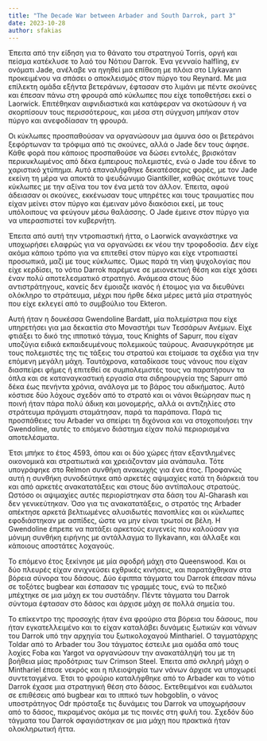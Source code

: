 ```yaml
---
title: "The Decade War between Arbader and South Darrok, part 3"
date: 2023-10-28
author: sfakias
---
```


Έπειτα από την είδηση για το θάνατο του στρατηγού Torris, οργή και πείσμα κατέκλυσε το λαό του Νότιου Darrok. Ένα γενναίο halfling, εν ονόματι Jade, ανέλαβε να ηγηθεί μια επίθεση με πλόια στο Llykavann προκειμένου να σπάσει ο αποκλεισμός στον πύργο του Reynard. Με μια επίλεκτη ομάδα εξήντα βετεράνων, έφτασαν στο λιμάνι με πέντε σκούνες και έπεσαν πάνω στη φρουρά από κύκλωπες που είχε τοποθετήσει εκεί ο Laorwick. Επιτέθηκαν αιφνιδιαστικά και κατάφεραν να σκοτώσουν ή να σκορπίσουν τους περισσότερους, και μέσα στη σύγχυση μπήκαν στον πύργο και ανεφοδίασαν τη φρουρά.

Οι κύκλωπες προσπαθούσαν να οργανώσουν μια άμυνα όσο οι βετεράνοι ξεφόρτωναν τα τρόφιμα από τις σκούνες, αλλά ο Jade δεν τους άφησε. Κάθε φορά που κάποιος προσπαθούσε να δώσει εντολές, βρισκόταν περικυκλωμένος από δέκα έμπειρους πολεμιστές, ενώ ο Jade του έδινε το χαριστικό χτύπημα. Αυτό επαναλήφθηκε δεκατέσσερις φορές, με τον Jade εκείνη τη μέρα να αποκτά το ψευδώνυμο Giantkiller, καθώς σκότωνε τους κύκλωπες με την αξίνα του τον ένα μετά τον άλλον. Έπειτα, αφού άδειασαν οι σκούνες, εκκένωσαν τους υπηρέτες και τους τραυματίες που είχαν μείνει στον πύργο και έμειναν μόνο διακόσιοι εκεί, με τους υπόλοιπους να φεύγουν μέσω θαλάσσης. Ο Jade έμεινε στον πύργο για να υπερασπιστεί τον κυβερνήτη.

Έπειτα από αυτή την ντροπιαστική ήττα, ο Laorwick αναγκάστηκε να υποχωρήσει ελαφρώς για να οργανώσει εκ νέου την τροφοδοσία. Δεν είχε ακόμα κάποιο τρόπο για να επιτεθεί στον πύργο και είχε ντροπιαστεί προσωπικά, μαζί με τους κύκλωπες. Όμως παρά τη νίκη ψυχολογίας που είχε κερδίσει, το νότιο Darrok παρέμενε σε μειονεκτική θέση και είχε χάσει έναν πολύ αποτελεσματικό στρατηγό. Ανάμεσα στους δύο αντιστράτηγους, κανείς δεν έμοιαζε ικανός ή έτοιμος για να διευθύνει ολόκληρο το στράτευμα, μέχρι που ήρθε δέκα μέρες μετά μία στρατηγός που είχε εκλεγεί από το συμβούλιο του Ekteron.  

Αυτή ήταν η δουκέσσα Gwendoline Bardatt, μία πολεμίστρια που είχε υπηρετήσει για μια δεκαετία στο Μοναστήρι των Τεσσάρων Ανέμων. Είχε φτιάξει το δικό της ιπποτικό τάγμα, τους Knights of Sapurr, που είχαν υποζύγια ειδικά εκπαιδευμένους πολεμικούς ταύρους. Ανασυγκρότησε με τους πολεμιστές της τις τάξεις του στρατού και ετοίμασε τα σχέδια για την επόμενη μεγάλη μάχη. Ταυτόχρονα, καταδίκασε τους νάνους που είχαν διασπείρει φήμες ή επιτεθεί σε συμπολεμιστές τους να παρατήσουν τα όπλα και σε καταναγκαστική εργασία στα σιδηρουργεία της Sapurr από δέκα έως πενήντα χρόνια, ανάλογα με το βάρος του αδικήματος. Αυτό κόστισε δύο λόχους σχεδόν από το στρατό και οι νάνοι θεώρησαν πως η ποινή ήταν πάρα πολύ άδικη και μονομερής, αλλά οι αντιζηλίες στο στράτευμα πράγματι σταμάτησαν, παρά τα παράπονα. Παρά τις προσπάθειες του Arbader να σπείρει τη διχόνοια και να στοχοποιήσει την Gwendoline, αυτές το επόμενο διάστημα είχαν πολύ περιορισμένα αποτελέσματα.  

Έτσι μπήκε το έτος 4593, όπου και οι δύο χώρες ήταν εξαντλημένες οικονομικά και στρατιωτικά και χρειάζονταν μία ανάπαυλα. Τότε υπογράφηκε στο Relmon συνθήκη ανακωχής για ένα έτος. Προφανώς αυτή η συνθήκη συνοδεύτηκε από αρκετές αψιμαχίες κατά τη διάρκειά του και από αρκετές ανακατατάξεις και στους δύο αντίπαλους στρατούς. Ωστόσο οι αψιμαχίες αυτές περιορίστηκαν στα δάση του Al-Gharash και δεν γενικεύτηκαν. Όσο για τις ανακατατάξεις, ο στρατός της Arbader απέκτησε αρκετά βελτιωμένες αλυσιδωτές πανοπλίες και οι κύκλωπες εφοδιάστηκαν με ασπίδες, ώστε να μην είναι τρωτοί σε βέλη. Η Gwendoline έπρεπε να πατάξει αρκετούς ευγενείς που καλούσαν για μόνιμη συνθήκη ειρήνης με αντάλλαγμα το Ilykavann, και άλλαξε και κάποιους αποστάτες λοχαγούς.  

Το επόμενο έτος ξεκίνησε με μία σφοδρή μάχη στο Queenswood. Και οι δύο πλευρές είχαν ανιχνεύσει εχθρικές κινήσεις, και παρατάχθηκαν στα βόρεια σύνορα του δάσους. Δύο έφιππα τάγματα του Darrok έπεσαν πάνω σε τοξότες bugbear και έσπασαν τις γραμμές τους, ενώ το πεζικό μπέχτηκε σε μια μάχη εκ του συστάδην. Πέντε τάγματα του Darrok σύντομα έφτασαν στο δάσος και άρχισε μάχη σε πολλά σημεία του.

Το επίκεντρο της προσοχής ήταν ένα φρούριο στα βόρεια του δάσους, που ήταν εγκατελλειμένο και το είχαν καταλάβει δυνάμεις ξωτικών και νάνων του Darrok υπό την αρχηγία του ξωτικολοχαγού Minthariel. Ο ταγματάρχης Toldar από το Arbader του 3ου τάγματος έστειλε μια ομάδα από τους λοχίες Foba και Yargot να οργανώσουν την ανακατάληψή του με τη βοήθεια μίας προδότριας των Crimson Steel. Έπειτα από σκληρή μάχη ο Minthariel έπεσε νεκρός και η πλειοψηφία των νάνων άρχισε να υποχωρεί συντεταγμένα. Έτσι το φρούριο καταλήφθηκε από το Arbader και το νότιο Darrok έχασε μια στρατηγική θέση στο δάσος. Εκτεθειμένοι και ευάλωτοι σε επιθέσεις από bugbear και το ιππικό των hobgoblin, ο νάνος υποστράτηγος Odr πρόσταξε τις δυνάμεις του Darrok να υποχωρήσουν από το δάσος, πικραμένος ακόμα με τις ποινές στη φυλή του. Σχεδόν δύο τάγματα του Darrok σφαγιάστηκαν σε μια μάχη που πρακτικά ήταν ολοκληρωτική ήττα.

